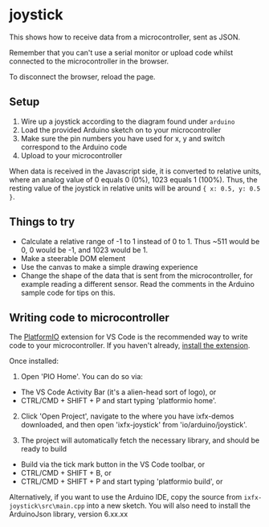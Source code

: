 # joystick

This shows how to receive data from a microcontroller, sent as JSON.

Remember that you can't use a serial monitor or upload code whilst connected to
the microcontroller in the browser.

To disconnect the browser, reload the page.

## Setup

1. Wire up a joystick according to the diagram found under `arduino`
2. Load the provided Arduino sketch on to your microcontroller
3. Make sure the pin numbers you have used for x, y and switch correspond to the
   Arduino code
4. Upload to your microcontroller

When data is received in the Javascript side, it is converted to relative units,
where an analog value of 0 equals 0 (0%), 1023 equals 1 (100%). Thus, the
resting value of the joystick in relative units will be around
`{ x: 0.5, y: 0.5 }`.

## Things to try

- Calculate a relative range of -1 to 1 instead of 0 to 1. Thus ~511 would be 0,
  0 would be -1, and 1023 would be 1.
- Make a steerable DOM element
- Use the canvas to make a simple drawing experience
- Change the shape of the data that is sent from the microcontroller, for
  example reading a different sensor. Read the comments in the Arduino sample
  code for tips on this.

## Writing code to microcontroller

The [PlatformIO](https://platformio.org/) extension for VS Code is the
recommended way to write code to your microcontroller. If you haven't already,
[install the extension](https://platformio.org/install/ide?install=vscode).

Once installed:

1. Open 'PIO Home'. You can do so via:

- The VS Code Activity Bar (it's a alien-head sort of logo), or
- CTRL/CMD + SHIFT + P and start typing 'platformio home'.

2. Click 'Open Project', navigate to the where you have ixfx-demos downloaded,
   and then open 'ixfx-joystick' from 'io/arduino/joystick'.

3. The project will automatically fetch the necessary library, and should be
   ready to build

- Build via the tick mark button in the VS Code toolbar, or
- CTRL/CMD + SHIFT + B, or
- CTRL/CMD + SHIFT + P and start typing 'platformio build', or

Alternatively, if you want to use the Arduino IDE, copy the source from
`ixfx-joystick\src\main.cpp` into a new sketch. You will also need to install
the ArduinoJson library, version 6.xx.xx
